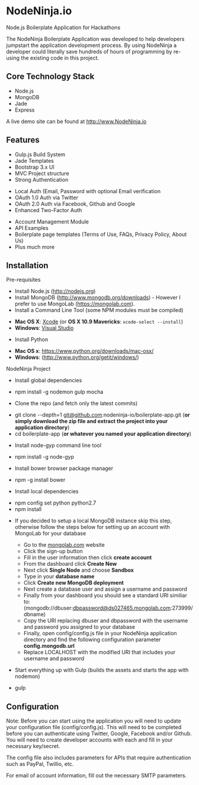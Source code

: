 # NodeNinja.io 
Node.js Boilerplate Application for Hackathons

The NodeNinja Boilerplate Application was developed to help developers jumpstart the application development process. 
By using NodeNinja a developer could literally save hundreds of hours of programming by re-using the existing code in this project.

Core Technology Stack
---------------------

+ Node.js
+ MongoDB
+ Jade
+ Express

A live demo site can be found at http://www.NodeNinja.io


Features
--------

- Gulp.js Build System
- Jade Templates
- Bootstrap 3.x UI
- MVC Project structure
- Strong Authentication
 + Local Auth (Email, Password with optional Email verification
 + OAuth 1.0 Auth via Twitter
 + OAuth 2.0 Auth via Facebook, Github and Google
 + Enhanced Two-Factor Auth 
- Account Management Module
- API Examples
- Boilerplate page templates (Terms of Use, FAQs, Privacy Policy, About Us) 
- Plus much more
 
Installation
------------

Pre-requisites

+ Install Node.js (http://nodejs.org)
+ Install MongoDB (http://www.mongodb.org/downloads) - However I prefer to use MongoLab (https://mongolab.com). 
+ Install a Command Line Tool (some NPM modules must be compiled)
 - **Mac OS X**: [Xcode](https://itunes.apple.com/us/app/xcode/id497799835?mt=12) (or **OS X 10.9 Mavericks**: `xcode-select --install`)
 - **Windows**: [Visual Studio](http://www.visualstudio.com/downloads/download-visual-studio-vs#d-express-windows-8)
+ Install Python 
 - **Mac OS x**: https://www.python.org/downloads/mac-osx/
 - **Windows**: (http://www.python.org/getit/windows/)

NodeNinja Project

+ Install global dependencies
 - npm install -g nodemon gulp mocha

+ Clone the repo (and fetch only the latest commits)
 - git clone --depth=1 git@github.com:nodeninja-io/boilerplate-app.git (**or simply download the zip file and extract the    project into your application directory**)
 - cd boilerplate-app (**or whatever you named your application directory**)

+ Install node-gyp command line tool
 - npm install -g node-gyp

+ Install bower browser package manager
 - npm -g install bower
 
+ Install local dependencies
 - npm config set python python2.7
 - npm install

+ If you decided to setup a local MongoDB instance skip this step, otherwise follow the steps below for setting up an account with MongoLab for your database
  - Go to the  [mongolab.com](https://mongolab.com) website
  - Click the sign-up button
  - Fill in the user information then click **create account**
  - From the dashboard click **Create New**
  - Next click **Single Node** and choose **Sandbox**
  - Type in your **database name**
  - Click **Create new MongoDB deployment**
  - Next create a database user and assign a username and password
  - Finally from your dashboard you should see a standard URI similiar to: (mongodb://dbuser:dbpassword@ds027465.mongolab.com:273999/dbname)
  - Copy the URI replacing dbuser and dbpassword with the username and password you assigned to your database
  - Finally, open config/config.js file in your NodeNinja application directory and find the following configuration parameter **config.mongodb.url**
  - Replace LOCALHOST with the modified URI that includes your username and password

+ Start everything up with Gulp (builds the assets and starts the app with nodemon)
 - gulp


Configuration
-------------

Note: Before you can start using the application you will need to update your configuration file (config/config.js).  This will need to be completed before you can authenticate using Twitter, Google, Facebook and/or Github.  You will need to create developer accounts with each and fill in your necessary key/secret. 

The config file also includes parameters for APIs that require authentication such as PayPal, Twillio, etc.

For email of account information, fill out the necessary SMTP parameters.





